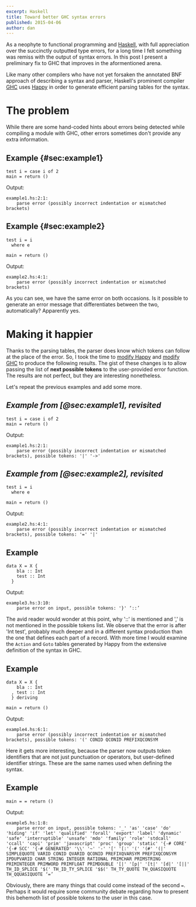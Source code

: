 ```yaml
---
excerpt: Haskell
title: Toward better GHC syntax errors
published: 2015-04-06
author: dan
---
```


As a neophyte to functional programming and [Haskell](http://www.haskell.org), with full appreciation over the succinctly outputted type errors, for a long time I felt something was remiss with the output of syntax errors. In this post I present a preliminary fix to GHC that improves in the aformentioned arena.

Like many other compilers who have not yet forsaken the annotated BNF approach of describing a syntax and parser, Haskell's prominent compiler [GHC](https://www.haskell.org/ghc/) uses [Happy](https://www.haskell.org/happy/) in order to generate efficient parsing tables for the syntax.

# The problem #

While there are some hand-coded hints about errors being detected while compiling a module with GHC, other errors sometimes don't provide any extra information.

## Example {#sec:example1}

~~~~ {.haskell fancydiff=on lineNumbers=true }
test i = case i of 2
main = return ()
~~~~

Output:

~~~~ {.shell  fancydiff=on }
example1.hs:2:1:
    parse error (possibly incorrect indentation or mismatched brackets)
~~~~

## Example {#sec:example2}

~~~~ {.haskell fancydiff=on lineNumbers=true }
test i = i
  where e

main = return ()
~~~~

Output:

~~~~ {.shell  fancydiff=on }
example2.hs:4:1:
    parse error (possibly incorrect indentation or mismatched brackets)
~~~~

As you can see, we have the same error on both occasions. Is it possible to generate an error message that differentiates between the two, automatically? Apparently yes.

# Making it happier #

Thanks to the parsing tables, the parser does know which tokens can follow at the place of the error. So, I took the time to [modify Happy](https://github.com/da-x/happy/commits/master) and [modify GHC](https://github.com/da-x/ghc/commits/ghc-7.10-with-fixes) to produce the following results. The gist of these changes is to allow passing the list of **next possible tokens** to the user-provided error function. The results are not perfect, but they are interesting nonetheless.

Let's repeat the previous examples and add some more.

## *Example from [@sec:example1], revisited*

~~~~ {.haskell fancydiff=on lineNumbers=true }
test i = case i of 2
main = return ()
~~~~

Output:

~~~~ {.shell fancydiff=on }
example1.hs:2:1:
    parse error (possibly incorrect indentation or mismatched brackets), possible tokens: '|' '->'
~~~~

## *Example from [@sec:example2], revisited*

~~~~ {.haskell fancydiff=on lineNumbers=true }
test i = i
  where e

main = return ()
~~~~

Output:

~~~~ {.shell  fancydiff=on }
example2.hs:4:1:
    parse error (possibly incorrect indentation or mismatched brackets), possible tokens: '=' '|'
~~~~

## Example

~~~~ {.haskell fancydiff=on lineNumbers=true }
data X = X {
    bla :: Int
    test :: Int
  }
~~~~

Output:

~~~~ {.shell  fancydiff=on }
example3.hs:3:10:
    parse error on input, possible tokens: '}' ‘::’
~~~~

The avid reader would wonder at this point, why '::' is mentioned and ',' is not mentioned in the possible tokens list. We observe that the error is after 'Int test', probably much deeper and in a different syntax production than the one that defines each part of a record. With more time I would examine the `Action` and `Goto` tables generated by Happy from the extensive definition of the syntax in GHC.

## Example

~~~~ {.haskell fancydiff=on lineNumbers=true }
data X = X {
    bla :: Int
  , test :: Int
  } deriving

main = return ()
~~~~

Output:

~~~~ {.shell  fancydiff=on }
example4.hs:6:1:
    parse error (possibly incorrect indentation or mismatched brackets), possible tokens: '(' CONID QCONID PREFIXQCONSYM
~~~~

Here it gets more interesting, because the parser now outputs token identifiers that are not just punctuation or operators, but user-defined identifier strings. These are the same names used when defining the syntax.

## Example

~~~~ {.haskell fancydiff=on lineNumbers=true }
main = = return ()
~~~~

Output:

~~~~ {.shell  fancydiff=on }
example5.hs:1:8:
    parse error on input, possible tokens: '_' 'as' 'case' 'do' 'hiding' 'if' 'let' 'qualified' 'forall' 'export' 'label' 'dynamic' 'safe' 'interruptible' 'unsafe' 'mdo' 'family' 'role' 'stdcall' 'ccall' 'capi' 'prim' 'javascript' 'proc' 'group' 'static' '{-# CORE' '{-# SCC' '{-# GENERATED' '\\' '~' '-' '[' '[:' '(' '(#' '(|' SIMPLEQUOTE VARID CONID QVARID QCONID PREFIXQVARSYM PREFIXQCONSYM IPDUPVARID CHAR STRING INTEGER RATIONAL PRIMCHAR PRIMSTRING PRIMINTEGER PRIMWORD PRIMFLOAT PRIMDOUBLE '[|' '[p|' '[t|' '[d|' '[||' TH_ID_SPLICE '$(' TH_ID_TY_SPLICE '$$(' TH_TY_QUOTE TH_QUASIQUOTE TH_QQUASIQUOTE ‘=’

~~~~

Obviously, there are many things that could come instead of the second `=`. Perhaps it would require some community debate regarding how to present this behemoth list of possible tokens to the user in this case.

